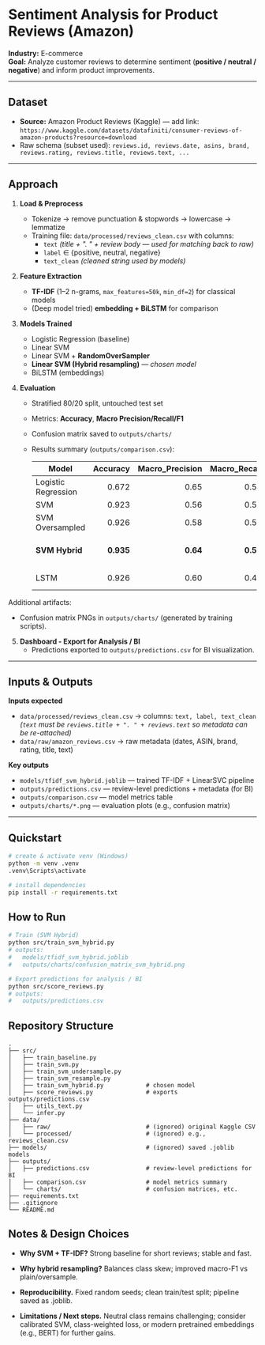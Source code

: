 # Sentiment Analysis for Product Reviews (Amazon)

**Industry:** E-commerce  
**Goal:** Analyze customer reviews to determine sentiment (**positive / neutral / negative**) and inform product improvements.

---

## Dataset
- **Source:** Amazon Product Reviews (Kaggle) — add link: `https://www.kaggle.com/datasets/datafiniti/consumer-reviews-of-amazon-products?resource=download`
- Raw schema (subset used): `reviews.id, reviews.date, asins, brand, reviews.rating, reviews.title, reviews.text, ...`

---

## Approach

1. **Load & Preprocess**
   - Tokenize → remove punctuation & stopwords → lowercase → lemmatize
   - Training file: `data/processed/reviews_clean.csv` with columns:
     - `text` *(title + ". " + review body — used for matching back to raw)* 
     - `label` ∈ {positive, neutral, negative}  
     - `text_clean` *(cleaned string used by models)*

2. **Feature Extraction**
   - **TF-IDF** (1–2 n-grams, `max_features=50k`, `min_df=2`) for classical models
   - (Deep model tried) **embedding + BiLSTM** for comparison

3. **Models Trained**
   - Logistic Regression (baseline)
   - Linear SVM
   - Linear SVM + **RandomOverSampler**
   - **Linear SVM (Hybrid resampling)** — *chosen model*
   - BiLSTM (embeddings)

4. **Evaluation**
   - Stratified 80/20 split, untouched test set
   - Metrics: **Accuracy**, **Macro Precision/Recall/F1**
   - Confusion matrix saved to `outputs/charts/`
   - Results summary (`outputs/comparison.csv`):

     | Model            | Accuracy | Macro_Precision | Macro_Recall | Macro_F1 | Notes                          |
     |------------------|---------:|----------------:|-------------:|---------:|--------------------------------|
     | Logistic Regression | 0.672 | 0.65 | 0.51 | 0.36 | Baseline TF-IDF + LogReg |
     | SVM              | 0.923 | 0.56 | 0.53 | 0.54 | Linear SVM |
     | SVM Oversampled  | 0.926 | 0.58 | 0.55 | 0.56 | RandomOverSampler |
     | **SVM Hybrid**   | **0.935** | **0.64** | **0.55** | **0.58** | **SMOTE + undersampling (chosen)** |
     | LSTM             | 0.926 | 0.60 | 0.48 | 0.52 | BiLSTM with embeddings |

Additional artifacts:
- Confusion matrix PNGs in `outputs/charts/` (generated by training scripts).

5. **Dashboard - Export for Analysis / BI**
   - Predictions exported to `outputs/predictions.csv` for BI visualization.

---

## Inputs & Outputs

**Inputs expected**
- `data/processed/reviews_clean.csv` → columns: `text, label, text_clean`  
  *(`text` must be `reviews.title + ". " + reviews.text` so metadata can be re-attached)*
- `data/raw/amazon_reviews.csv` → raw metadata (dates, ASIN, brand, rating, title, text)

**Key outputs**
- `models/tfidf_svm_hybrid.joblib` — trained TF-IDF + LinearSVC pipeline  
- `outputs/predictions.csv` — review-level predictions + metadata (for BI)  
- `outputs/comparison.csv` — model metrics table  
- `outputs/charts/*.png` — evaluation plots (e.g., confusion matrix)

---

## Quickstart

```bash
# create & activate venv (Windows)
python -m venv .venv
.venv\Scripts\activate

# install dependencies
pip install -r requirements.txt
```

## How to Run
```bash
# Train (SVM Hybrid)
python src/train_svm_hybrid.py
# outputs:
#   models/tfidf_svm_hybrid.joblib
#   outputs/charts/confusion_matrix_svm_hybrid.png

# Export predictions for analysis / BI
python src/score_reviews.py
# outputs:
#   outputs/predictions.csv
```


## Repository Structure

```
.
├── src/
│   ├── train_baseline.py
│   ├── train_svm.py
│   ├── train_svm_undersample.py
│   ├── train_svm_resample.py
│   ├── train_svm_hybrid.py            # chosen model
│   ├── score_reviews.py               # exports outputs/predictions.csv
│   ├── utils_text.py
│   └── infer.py
├── data/
│   ├── raw/                           # (ignored) original Kaggle CSV
│   └── processed/                     # (ignored) e.g., reviews_clean.csv
├── models/                            # (ignored) saved .joblib models
├── outputs/
│   ├── predictions.csv                # review-level predictions for BI
│   ├── comparison.csv                 # model metrics summary
│   └── charts/                        # confusion matrices, etc.
├── requirements.txt
├── .gitignore
└── README.md
```

## Notes & Design Choices

- **Why SVM + TF-IDF?** Strong baseline for short reviews; stable and fast.

- **Why hybrid resampling?** Balances class skew; improved macro-F1 vs plain/oversample.

- **Reproducibility.** Fixed random seeds; clean train/test split; pipeline saved as .joblib.

- **Limitations / Next steps.** Neutral class remains challenging; consider calibrated SVM, class-weighted loss, or modern pretrained embeddings (e.g., BERT) for further gains.



